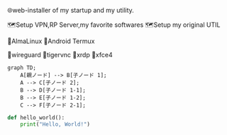 🌐web-installer of my startup and my utility.

🗺️Setup VPN,RP Server,my favorite softwares
🗺️Setup my original UTIL

🎯AlmaLinux
🎯Android Termux

🎨wireguard
🎨tigervnc
🎨xrdp
🎨xfce4


```mermaid
graph TD;
    A[親ノード] --> B[子ノード 1];
    A --> C[子ノード 2];
    B --> D[子ノード 1-1];
    B --> E[子ノード 1-2];
    C --> F[子ノード 2-1];
```

```python
def hello_world():
    print("Hello, World!")

